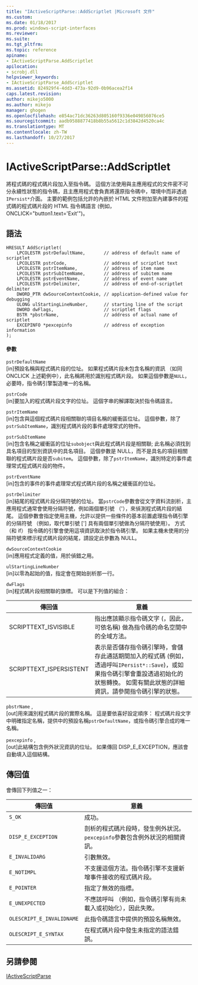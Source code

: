 ```yaml
---
title: "IActiveScriptParse::AddScriptlet |Microsoft 文件"
ms.custom: 
ms.date: 01/18/2017
ms.prod: windows-script-interfaces
ms.reviewer: 
ms.suite: 
ms.tgt_pltfrm: 
ms.topic: reference
apiname:
- IActiveScriptParse.AddScriptlet
apilocation:
- scrobj.dll
helpviewer_keywords:
- IActiveScriptParse_AddScriptlet
ms.assetid: 824929f4-4dd3-473a-92d9-0b96acea2f14
caps.latest.revision: 
author: mikejo5000
ms.author: mikejo
manager: ghogen
ms.openlocfilehash: e854ac71dc36263d805160f9336e049856076ce5
ms.sourcegitcommit: aadb9588877418b8b55a5612c1d3842d4520ca4c
ms.translationtype: MT
ms.contentlocale: zh-TW
ms.lasthandoff: 10/27/2017
---
```

# <a name="iactivescriptparseaddscriptlet"></a>IActiveScriptParse::AddScriptlet
將程式碼的程式碼片段加入至指令碼。 這個方法使用與主應用程式的文件密不可分永續性狀態的指令碼，且主應用程式會負責將還原指令碼中，環境中而非透過`IPersist*`介面。 主要的範例包括允許的內嵌於 HTML 文件附加至內建事件的程式碼的程式碼片段的 HTML 指令碼語言 (例如，ONCLICK="button1.text='Exit'")。  
  
## <a name="syntax"></a>語法  
  
```  
HRESULT AddScriptlet(  
    LPCOLESTR pstrDefaultName,       // address of default name of scriptlet  
    LPCOLESTR pstrCode,              // address of scriptlet text  
    LPCOLESTR pstrItemName,          // address of item name  
    LPCOLESTR pstrSubItemName,       // address of subitem name  
    LPCOLESTR pstrEventName,         // address of event name  
    LPCOLESTR pstrDelimiter,         // address of end-of-scriptlet delimiter  
    DWORD_PTR dwSourceContextCookie, // application-defined value for debugging  
    ULONG ulStartingLineNumber,      // starting line of the script  
    DWORD dwFlags,                   // scriptlet flags  
    BSTR *pbstrName,                 // address of actual name of scriptlet  
    EXCEPINFO *pexcepinfo            // address of exception information  
);  
```  
  
#### <a name="parameters"></a>參數  
 `pstrDefaultName`  
 [in]預設名稱與程式碼片段的位址。 如果程式碼片段未包含名稱的資訊 （如同 ONCLICK 上述範例中），此名稱將用於識別程式碼片段。 如果這個參數是`NULL`，必要時，指令碼引擎製造唯一的名稱。  
  
 `pstrCode`  
 [in]要加入的程式碼片段文字的位址。 這個字串的解譯取決於指令碼語言。  
  
 `pstrItemName`  
 [in]包含與這個程式碼片段相關聯的項目名稱的緩衝區位址。 這個參數，除了`pstrSubItemName`，識別程式碼片段的事件處理常式的物件。  
  
 `pstrSubItemName`  
 [in]包含名稱之緩衝區的位址`subobject`與此程式碼片段是相關聯; 此名稱必須找到具名項目的型別資訊中的具名項目。 這個參數是 NULL，而不是具名的項目相關聯的程式碼片段是否`subitem`。 這個參數，除了`pstrItemName`，識別特定的事件處理常式程式碼片段的物件。  
  
 `pstrEventName`  
 [in]包含的事件的事件處理常式程式碼片段的名稱之緩衝區的位址。  
  
 `pstrDelimiter`  
 [in]結尾的程式碼片段分隔符號的位址。 當`pstrCode`參數會從文字資料流剖析，主應用程式通常會使用分隔符號，例如兩個單引號 （'），來偵測程式碼片段的結尾。 這個參數會指定使用主機，允許以提供一些條件的基本前置處理指令碼引擎的分隔符號 （例如，取代單引號 ['] 具有兩個單引號做為分隔符號使用）。 方式 （和 if） 指令碼的引擎會使用這項資訊取決於指令碼引擎。 如果主機未使用的分隔符號來標示程式碼片段的結尾，請設定此參數為 NULL。  
  
 `dwSourceContextCookie`  
 [in]應用程式定義的值，用於偵錯之用。  
  
 `ulStartingLineNumber`  
 [in]以零為起始的值，指定會在開始剖析那一行。  
  
 `dwFlags`  
 [in]程式碼片段相關聯的旗標。 可以是下列值的組合：  
  
|傳回值|意義|  
|------------------|-------------|  
|SCRIPTTEXT_ISVISIBLE|指出應該顯示指令碼文字 (，因此，可依名稱) 做為指令碼的命名空間中的全域方法。|  
|SCRIPTTEXT_ISPERSISTENT|表示是否儲存指令碼引擎時，會儲存此通話期間加入的程式碼 (例如，透過呼叫`IPersist*::Save`)，或如果指令碼引擎會重設透過初始化的狀態轉換。 如需有關此狀態的詳細資訊，請參閱指令碼引擎的狀態。|  
  
 `pbstrName` ,  
 [out]用來識別程式碼片段的實際名稱。 這是要依喜好設定順序： 程式碼片段文字中明確指定名稱，提供中的預設名稱`pstrDefaultName`，或指令碼引擎合成的唯一名稱。  
  
 `pexcepinfo` ,  
 [out]此結構包含例外狀況資訊的位址。 如果傳回 DISP_E_EXCEPTION，應該會自動填入這個結構。  
  
## <a name="return-value"></a>傳回值  
 會傳回下列值之一：  
  
|傳回值|意義|  
|------------------|-------------|  
|`S_OK`|成功。|  
|`DISP_E_EXCEPTION`|剖析的程式碼片段時，發生例外狀況。 `pexcepinfo`參數包含例外狀況的相關資訊。|  
|`E_INVALIDARG`|引數無效。|  
|`E_NOTIMPL`|不支援這個方法。指令碼引擎不支援新增事件接收的程式碼片段。|  
|`E_POINTER`|指定了無效的指標。|  
|`E_UNEXPECTED`|不應該呼叫 （例如，指令碼引擎有尚未載入或初始化），因此失敗。|  
|`OLESCRIPT_E_INVALIDNAME`|此指令碼語言中提供的預設名稱無效。|  
|`OLESCRIPT_E_SYNTAX`|在程式碼片段中發生未指定的語法錯誤。|  
  
## <a name="see-also"></a>另請參閱  
 [IActiveScriptParse](../../winscript/reference/iactivescriptparse.md)